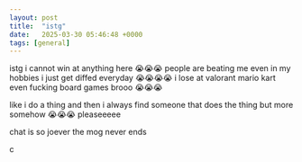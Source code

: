 ```yaml
---
layout: post
title:  "istg"
date:   2025-03-30 05:46:48 +0000
tags: [general]
---
```

istg i cannot win at anything here 😭😭😭 people are beating me even in my hobbies i just get diffed everyday 😭😭😭😭 i lose at valorant mario kart even fucking board games brooo 😭😭😭 

like i do a thing and then i always find someone that does the thing but more somehow 😭😭😭 pleaseeeee

chat is so joever the mog never ends

c